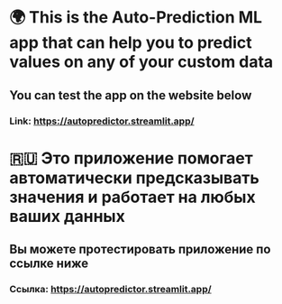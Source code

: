 # 🌍 This is the Auto-Prediction ML app that can help you to predict values on any of your custom data
## You can test the app on the website below
### Link: https://autopredictor.streamlit.app/
# 🇷🇺 Это приложение помогает автоматически предсказывать значения и работает на любых ваших данных
## Вы можете протестировать приложение по ссылке ниже
### Ссылка: https://autopredictor.streamlit.app/
